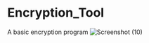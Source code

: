 # Encryption_Tool
A basic encryption program
![Screenshot (10)](https://github.com/Fernandez99fc/Encryption_Tool/assets/172477285/4a90a312-9fcd-4c0b-86c7-49448de66133)
